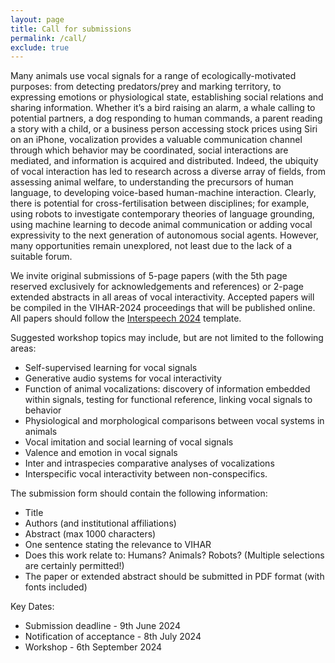 ```yaml
---
layout: page
title: Call for submissions
permalink: /call/
exclude: true
---
```

Many animals use vocal signals for a range of ecologically-motivated purposes: from detecting predators/prey and marking territory, to expressing emotions or physiological state, establishing social relations and sharing information. Whether it’s a bird raising an alarm, a whale calling to potential partners, a dog responding to human commands, a parent reading a story with a child, or a business person accessing stock prices using Siri on an iPhone, vocalization provides a valuable communication channel through which behavior may be coordinated, social interactions are mediated, and information is acquired and distributed. Indeed, the ubiquity of vocal interaction has led to research across a diverse array of fields, from assessing animal welfare, to understanding the precursors of human language, to developing voice-based human-machine interaction. Clearly, there is potential for cross-fertilisation between disciplines; for example, using robots to investigate contemporary theories of language grounding, using machine learning to decode animal communication or adding vocal expressivity to the next generation of autonomous social agents. However, many opportunities remain unexplored, not least due to the lack of a suitable forum.

We invite original submissions of 5-page papers (with the 5th page reserved exclusively for acknowledgements and references) or 2-page extended abstracts in all areas of vocal interactivity. Accepted papers will be compiled in the VIHAR-2024 proceedings that will be published online. All papers should follow the [Interspeech 2024](https://interspeech2024.org/author-resources/) template. 

Suggested workshop topics may include, but are not limited to the following areas:
  - Self-supervised learning for vocal signals
  - Generative audio systems for vocal interactivity
  - Function of animal vocalizations:  discovery of information embedded within signals, testing for functional reference, linking vocal signals to behavior
  - Physiological and morphological comparisons between vocal systems in animals
  - Vocal imitation and social learning of vocal signals
  - Valence and emotion in vocal signals
  - Inter and intraspecies comparative analyses of vocalizations
  - Interspecific vocal interactivity between non-conspecifics.

The submission form should contain the following information:
 - Title
 - Authors (and institutional affiliations)
 - Abstract (max 1000 characters)
 - One sentence stating the relevance to VIHAR
 - Does this work relate to: Humans? Animals? Robots? (Multiple selections are certainly permitted!)
 - The paper or extended abstract should be submitted in PDF format (with fonts included)


<!--Almost all animals exploit vocal signals for a range of ecologically-motivated purposes: from detecting predators/prey and marking territory, to expressing emotions, establishing social relations and sharing information. Whether it’s a bird raising an alarm, a whale calling to potential partners, a dog responding to human commands, a parent reading a story with a child, or a businessperson accessing stock prices using Siri on an iPhone, vocalisation provides a valuable communications channel through which behaviour may be coordinated and controlled, and information may be distributed and acquired. Indeed, the ubiquity of vocal interaction has led to research across a diverse array of fields, from assessing animal welfare, to understanding the precursors of human language, to developing voice-based human-machine interaction. Clearly, there is potential for cross-fertilisation between disciplines; for example, using robots to investigate contemporary theories of language grounding, using machine learning to analyse different habitats or adding vocal expressivity to the next generation of autonomous social agents. However, many opportunities remain unexplored, not least due to the lack of a suitable forum.

**VIHAR-2021** is the third international workshop on **Vocal Interactivity in-and-between Humans, Animals and Robots**. Taking place virtyally in Paris, Frabce on 14-15 October 2021, VIHAR-2021 aims to bring together researchers studying vocalisation and speech-based interaction in-and-between humans, animals and robots from a variety of different fields. VIHAR-2021 will provide an opportunity to share and discuss theoretical insights, best practices, tools and methodologies, and to identify common principles underpinning vocal behaviour in a multi-disciplinary environment.

 We are aiming to keep the registration fee as low as possible.

The workshop follows the success of the International workshop on Vocal Interactivity in-and-between Humans, Animals and Robots ([VIHAR-2017](http://vihar-2017.vihar.org/)). If you wish to join the VIHAR community, you can read more about us here, subscribe to our mailing list here, follow the VIHAR-2019 twitter account or [Facebook group](https://www.facebook.com/groups/1447726768643928/). -->

<!---
We invite original submissions of abstracts in all areas of vocal interactivity. Suggested workshop topics may include, but are not limited to the following areas:
  - Physiological and morphological comparisons between vocal systems in animals
  - Properties and functions of animal signals
  - Evolution of vocal interactivity
  - Vocal imitation and learning
  - Conveyance of emotion
  - Comparative analyses of human and animal vocalisations
  - Use of vocalisation
  - Vocal interactivity between non-conspecifics
  - Spoken language systems
  - Technology-based research methods
  - Vocal interaction with robots

To present your work/ideas at VIHAR you will need to submit:
 - Title
 - Authors (and institutional affiliations)
 - Abstract (max 500 words; you are also encouraged to include one image/diagram)
 - One sentence stating the relevance to VIHAR
 - Does this work relate to: Humans? Animals? Robots? (Multiple selections are certainly permitted!)

The number of proposals from each presenter (“first author”) is limited to two. The number of proposals that a co-author can be involved in is limited to five.

A panel of experts will curate the submissions in order to ensure they belong to the scope of the workshop.

A compilation of the abstracts will be published online on the workshop website in the form of abstracts-only proceedings.

The authors will have the opportunity to submit papers to special issue organized in a journal after the VIHAR workshop.

Submission link: 
<https://forms.gle/VbvmLX3izxcFuFft9> 
-->

<!---Suggested workshop topics may include, but are not limited to the following areas:
- Physiological and morphological comparisons between vocal systems in animals
- Properties and functions of animal signals
- Evolution of vocal interactivity
- Vocal imitation and learning
- Conveyance of emotion
- Comparative analyses of human and animal vocalisations
- Use of vocalisation
- Vocal interactivity between non-conspecifics
- Spoken language systems
- Technology-based research methods
- Vocal interaction with robots
-->
<!--- Open access journal publisher PeerJ is pleased to announce **two PeerJ Awards at VIHAR 2019**, to be awarded by an expert judging panel to the best submission/presentation from a student or early-career researcher. Each award includes a voucher for a free PeerJ publication (normally $1095), and aims to support students and early career researchers and bring continued awareness to the benefits that open access and open communication have in furthering scientific progress.


Submission link: [https://easychair.org/conferences/?conf=vihar2019](https://easychair.org/conferences/?conf=vihar2019)

Author kit:
- Word template: [http://vihar-2021.vihar.org/assets/templates/vihar2021_word_template.docx](http://vihar-2021.vihar.org/assets/templates/vihar2019_word_template.docx)
- Latex template: [http://vihar-2021.vihar.org/assets/templates/vihar2021_latex_template.zip](http://vihar-2019.vihar.org/assets/templates/vihar2021_latex_template.zip)

Since the 2019 template for VIHAR submissions has a larger font than previous editions, we have modified the page limits: (a) short papers can be up to 3 pages in total; (b) longer papers are still 5 pages, but can use an extra sixth page for acknowledgments and references.
-->
Key Dates:
- Submission deadline - 9th June 2024
- Notification of acceptance -  8th July 2024
- Workshop - 6th September 2024

